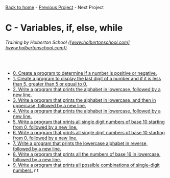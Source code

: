 [Back to home](/README.md) - [Previous Project](/static_libraries/README.md) - Next Project

# C - Variables, if, else, while
###### Training by Holberton School ([www.holbertonschool.com](www.holbertonschool.com))
&nbsp;
- [0. Create a program to determine if a number is positive or negative.](0-positive_or_negative.c)
- [1. Create a program to display the last digit of a number and if it is less than 5, greater than 5 or equal to 0.](1-last_digit.c)
- [2. Write a program that prints the alphabet in lowercase, followed by a new line.](2-print_alphabet.c)
- [3. Write a program that prints the alphabet in lowercase, and then in uppercase, followed by a new line.](3-print_alphabets.c)
- [4. Write a program that prints the alphabet in lowercase, followed by a new line.](4-print_alphabt.c)
- [5. Write a program that prints all single digit numbers of base 10 starting from 0, followed by a new line.](5-print_numbers.c)
- [6. Write a program that prints all single digit numbers of base 10 starting from 0, followed by a new line.](6-print_numberz.c)
- [7. Write a program that prints the lowercase alphabet in reverse, followed by a new line.](7-print_tebahpla.c)
- [8. Write a program that prints all the numbers of base 16 in lowercase, followed by a new line.](8-print_base16.c)
- [9. Write a program that prints all possible combinations of single-digit numbers.](9-print_comb.c)
r
t
